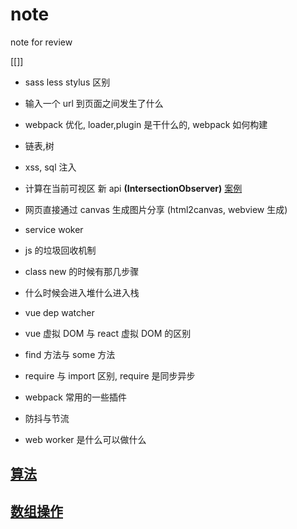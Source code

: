 # note

note for review

[[]]

- sass less stylus 区别
- 输入一个 url 到页面之间发生了什么
- webpack 优化, loader,plugin 是干什么的, webpack 如何构建
- 链表,树
- xss, sql 注入
- 计算在当前可视区 新 api **(IntersectionObserver)** [案例](http://www.qiutianaimeili.com/html/page/2018/08/yhxjx3vx9y.html)
- 网页直接通过 canvas 生成图片分享 (html2canvas, webview 生成)
- service woker
- js 的垃圾回收机制
- class new 的时候有那几步骤
- 什么时候会进入堆什么进入栈
- vue dep watcher
- vue 虚拟 DOM 与 react 虚拟 DOM 的区别
- find 方法与 some 方法

- require 与 import 区别, require 是同步异步
- webpack 常用的一些插件
- 防抖与节流
- web worker 是什么可以做什么

## [算法]('./Algorithm.md)

## [数组操作](./Array.md)
